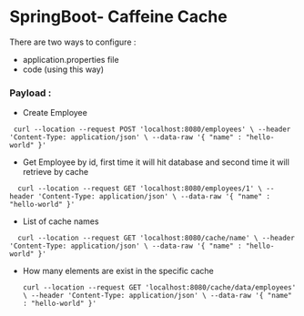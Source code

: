 # SpringBoot- Caffeine Cache

There are two ways to configure :
- application.properties file 
- code (using this way)



### Payload :
- Create Employee

 ` curl --location --request POST 'localhost:8080/employees' \
  --header 'Content-Type: application/json' \
  --data-raw '{
  "name" : "hello-world"
  }'`

- Get Employee by id, first time it will hit database and second time it will retrieve by cache

`  curl --location --request GET 'localhost:8080/employees/1' \
  --header 'Content-Type: application/json' \
  --data-raw '{
  "name" : "hello-world"
  }'`

- List of cache names

`  curl --location --request GET 'localhost:8080/cache/name' \
  --header 'Content-Type: application/json' \
  --data-raw '{
  "name" : "hello-world"
  }'`

- How many elements are exist in the specific cache

  `curl --location --request GET 'localhost:8080/cache/data/employees' \
  --header 'Content-Type: application/json' \
  --data-raw '{
  "name" : "hello-world"
  }'`
